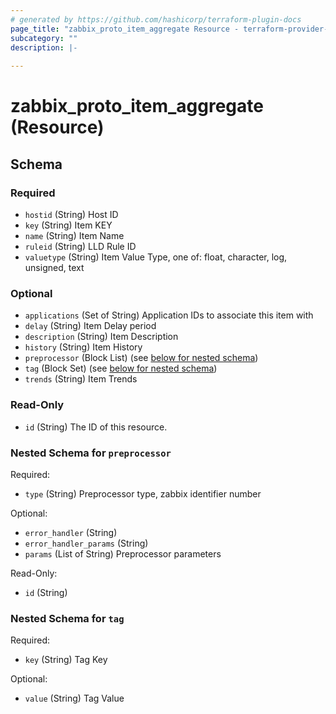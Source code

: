 ```yaml
---
# generated by https://github.com/hashicorp/terraform-plugin-docs
page_title: "zabbix_proto_item_aggregate Resource - terraform-provider-zabbix"
subcategory: ""
description: |-
  
---
```


# zabbix_proto_item_aggregate (Resource)





<!-- schema generated by tfplugindocs -->
## Schema

### Required

- `hostid` (String) Host ID
- `key` (String) Item KEY
- `name` (String) Item Name
- `ruleid` (String) LLD Rule ID
- `valuetype` (String) Item Value Type, one of: float, character, log, unsigned, text

### Optional

- `applications` (Set of String) Application IDs to associate this item with
- `delay` (String) Item Delay period
- `description` (String) Item Description
- `history` (String) Item History
- `preprocessor` (Block List) (see [below for nested schema](#nestedblock--preprocessor))
- `tag` (Block Set) (see [below for nested schema](#nestedblock--tag))
- `trends` (String) Item Trends

### Read-Only

- `id` (String) The ID of this resource.

<a id="nestedblock--preprocessor"></a>
### Nested Schema for `preprocessor`

Required:

- `type` (String) Preprocessor type, zabbix identifier number

Optional:

- `error_handler` (String)
- `error_handler_params` (String)
- `params` (List of String) Preprocessor parameters

Read-Only:

- `id` (String)


<a id="nestedblock--tag"></a>
### Nested Schema for `tag`

Required:

- `key` (String) Tag Key

Optional:

- `value` (String) Tag Value
